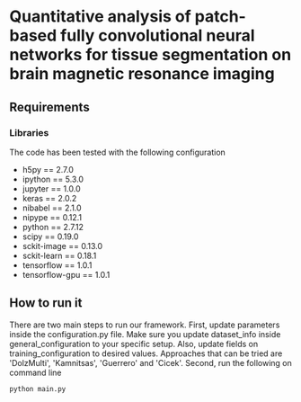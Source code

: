 # Quantitative analysis of patch-based fully convolutional neural networks for tissue segmentation on brain magnetic resonance imaging

## Requirements
### Libraries
The code has been tested with the following configuration

- h5py == 2.7.0
- ipython == 5.3.0
- jupyter == 1.0.0
- keras == 2.0.2
- nibabel == 2.1.0
- nipype == 0.12.1
- python == 2.7.12
- scipy == 0.19.0
- sckit-image == 0.13.0
- sckit-learn == 0.18.1
- tensorflow == 1.0.1
- tensorflow-gpu == 1.0.1

## How to run it
There are two main steps to run our framework. First, update parameters inside the configuration.py file. Make sure you update dataset_info inside general_configuration to your specific setup. Also, update fields on training_configuration to desired values. Approaches that can be tried are 'DolzMulti', 'Kamnitsas', 'Guerrero' and 'Cicek'. Second, run the following on command line

```
python main.py
```
